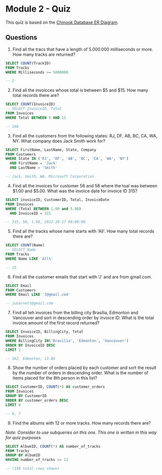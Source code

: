 # Module 2 - Quiz

This quiz is based on the [Chinook Database ER Diagram](https://ucde-rey.s3.amazonaws.com/DSV1015/ChinookDatabaseSchema.png).

## Questions

1. Find all the tracs that have a length of 5.000.000 milliseconds or more. How many tracks are returned?

```SQL
SELECT COUNT(TrackID)
FROM Tracks
WHERE Milliseconds >= 5000000

-- 2
```

2. Find all the invoicces whose total is between $5 and $15. How many total records there are?

```SQL
SELECT COUNT(InvoiceID)
-- SELECT InvoiceID, Total
FROM Invoices
WHERE Total BETWEEN 5 AND 15

-- 168
```

3. Find all the customers from the following states: RJ, DF, AB, BC, CA, WA, NY. What company does Jack Smith work for?

```SQL
SELECT FirstName, LastName, State, Company
FROM Customers
WHERE State IN ('RJ', 'DF', 'AB', 'BC', 'CA', 'WA', 'NY')
  AND FirstName = 'Jack'
  AND LastName = 'Smith'

-- Jack, Smith, WA, Microsoft Corporation
```

4. Find all the invoices for customer 56 and 58 where the toal was between $1.00 and $5.00. What was the invoice date for invoice ID 315?

```SQL
SELECT invoiceID, CustomerID, Total, InvoiceDate
FROM Invoices
WHERE (Total BETWEEN 1.00 and 5.00)
  AND InvoiceID = 315

-- 315, 58, 1.98, 2012-10-27 00:00:00
```

5. Find all the tracks whose name starts with 'All'. How many total records there are?

```SQL
SELECT COUNT(Name)
-- SELECT Name
FROM Tracks
WHERE Name LIKE 'All%'

-- 15
```

6. Find all the customer emails that start with 'J' and are from gmail.com.

```SQL
SELECT Email
FROM Customers
WHERE Email LIKE 'J@gmail.com'

-- jubarnett@gmail.com
```

7. Find all teh invoices from the billing city Brasília, Edmonton and Vancouver and sort in descending order by invoice ID. What is the total invoice amount of the first record returned?

```SQL
SELECT InvoiceID, BillingCity, Total
FROM Invoices
WHERE BillingCity IN('Brasilia', 'Edmonton', 'Vancouver')
ORDER BY InvoiceID DESC
LIMIT 1

-- 362, Edmonton, 13.86
```

8. Show the number of orders placed by each customer and sort the result by the number of orders in descending order. What is the number of items placed for the 8th person in this list?

```SQL
SELECT CustomerID, COUNT(*) AS customer_orders
FROM Invoices
GROUP BY CustomerID
ORDER BY customer_orders DESC
LIMIT 8

-- 8, 7
```

9. Find the albums with 12 or more tracks. How many records there are?

_Note: Consider to use subqueries on this one. This one is written in this way for quiz purposes._
```SQL
SELECT AlbumID, COUNT(*) AS number_of_tracks
FROM Tracks
GROUP BY AlbumID
HAVING number_of_tracks >= 12

-- (158 total rows shown)
```